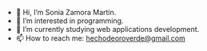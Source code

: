 - 👋 Hi, I’m Sonia Zamora Martín.
- 👀 I’m interested in programming.
- 🌱 I’m currently studying web applications development.
- 📫 How to reach me: hechodeoroverde@gmail.com
